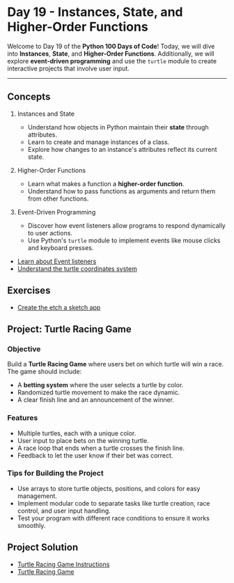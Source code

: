 # Day 19 - Instances, State, and Higher-Order Functions

Welcome to Day 19 of the **Python 100 Days of Code**! Today, we will dive into **Instances**, **State**, and **Higher-Order Functions**. Additionally, we will explore **event-driven programming** and use the `turtle` module to create interactive projects that involve user input.

---

## Concepts

1. Instances and State
   - Understand how objects in Python maintain their **state** through attributes.
   - Learn to create and manage instances of a class.
   - Explore how changes to an instance's attributes reflect its current state.

2. Higher-Order Functions
   - Learn what makes a function a **higher-order function**.
   - Understand how to pass functions as arguments and return them from other functions.

3. Event-Driven Programming
   - Discover how event listeners allow programs to respond dynamically to user actions.
   - Use Python's `turtle` module to implement events like mouse clicks and keyboard presses.

- [Learn about Event listeners](./concepts/00_event-listeners.py)
- [Understand the turtle coordinates system](./concepts/01_understand-turtle-coordinates.py)

## Exercises

- [Create the etch a sketch app](./exercises/00_etch-a-sketch-app.py)

## Project: Turtle Racing Game

### Objective
Build a **Turtle Racing Game** where users bet on which turtle will win a race. The game should include:
- A **betting system** where the user selects a turtle by color.
- Randomized turtle movement to make the race dynamic.
- A clear finish line and an announcement of the winner.

### Features
- Multiple turtles, each with a unique color.
- User input to place bets on the winning turtle.
- A race loop that ends when a turtle crosses the finish line.
- Feedback to let the user know if their bet was correct.

### Tips for Building the Project
- Use arrays to store turtle objects, positions, and colors for easy management.
- Implement modular code to separate tasks like turtle creation, race control, and user input handling.
- Test your program with different race conditions to ensure it works smoothly.

## Project Solution

- [Turtle Racing Game Instructions](./project/instruction.md)
- [Turtle Racing Game](./project/main.py)

